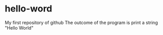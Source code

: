 # hello-word
My first repository of github
The outcome of the program is print a string "Hello World"
